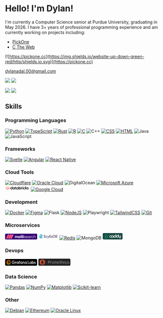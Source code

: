 # Hello! I'm Dylan!

I'm currently a Computer Science senior at Purdue University, graduating in May 2026. I have 3+ years of professional programming experience and am currently working on projects including:
- [PickOne](https://github.com/dadal00/PickOne)
- [C The Web](https://github.com/dadal00/c_the_web)

[![https://pickone.cc](https://img.shields.io/website-up-down-green-red/http/shields.io.svg)](https://pickone.cc)

dylanadal.00@gmail.com

![](https://raw.githubusercontent.com/dadal00/github-stats/master/generated/overview.svg#gh-dark-mode-only)
![](https://raw.githubusercontent.com/dadal00/github-stats/master/generated/overview.svg#gh-light-mode-only)

![](https://raw.githubusercontent.com/dadal00/github-stats/master/generated/languages.svg#gh-dark-mode-only)
![](https://raw.githubusercontent.com/dadal00/github-stats/master/generated/languages.svg#gh-light-mode-only)

## Skills

### Programming Languages

[![Python](https://img.shields.io/badge/Python-3776AB?logo=python&logoColor=fff)](https://github.com/dadal00/BlockchainPythonExample)
[![TypeScript](https://img.shields.io/badge/TypeScript-3178C6?logo=typescript&logoColor=fff)](https://github.com/dadal00/PickOne)
[![Rust](https://img.shields.io/badge/Rust-%23000000.svg?e&logo=rust&logoColor=white)](https://github.com/dadal00/PickOne)
[![R](https://img.shields.io/badge/R-%23276DC3.svg?logo=r&logoColor=white)](https://drive.google.com/file/d/1TuvDaSHydQNE31SCu_fGWuJyETZQ5C5R/view?usp=drive_link)
[![C](https://img.shields.io/badge/C-00599C?logo=c&logoColor=white)](https://github.com/dadal00/c_the_web)
![C++](https://img.shields.io/badge/C++-%2300599C.svg?logo=c%2B%2B&logoColor=white)
[![CSS](https://img.shields.io/badge/CSS-1572B6?logo=css3&logoColor=fff)](https://github.com/dadal00/PickOne)
[![HTML](https://img.shields.io/badge/HTML-%23E34F26.svg?logo=html5&logoColor=white)](https://github.com/dadal00/PickOne)
![Java](https://img.shields.io/badge/Java-%23ED8B00.svg?logo=openjdk&logoColor=white)
![JavaScript](https://img.shields.io/badge/JavaScript-F7DF1E?logo=javascript&logoColor=000)

### Frameworks

[![Svelte](https://img.shields.io/badge/Svelte-%23f1413d.svg?logo=svelte&logoColor=white)](https://github.com/dadal00/PickOne)
[![Angular](https://img.shields.io/badge/Angular-%23DD0031.svg?logo=angular&logoColor=white)](https://github.com/dadal00/AngularBasic)
[![React Native](https://img.shields.io/badge/React_Native-%2320232a.svg?logo=react&logoColor=%2361DAFB)](https://drive.google.com/file/d/1FZSNo_Qn6Vbu9lvGydpSAEhV_SIbm0DX/view?usp=drive_link)

### Cloud Tools

[![Cloudflare](https://img.shields.io/badge/Cloudflare-F38020?logo=Cloudflare&logoColor=white)](https://github.com/dadal00/pickone_legacy)
[![Oracle Cloud](https://custom-icon-badges.demolab.com/badge/Oracle%20Cloud-F80000?logo=oracle&logoColor=white)](https://github.com/dadal00/PickOne)
![DigitalOcean](https://img.shields.io/badge/DigitalOcean-%230167ff.svg?logo=digitalOcean&logoColor=white)
[![Microsoft Azure](https://custom-icon-badges.demolab.com/badge/Microsoft%20Azure-0089D6?logo=msazure&logoColor=white)](https://drive.google.com/file/d/1TuvDaSHydQNE31SCu_fGWuJyETZQ5C5R/view?usp=drive_link)
[<img src="badges/databricks.png" width="80" alt="Databricks badge"/>](https://drive.google.com/file/d/1TuvDaSHydQNE31SCu_fGWuJyETZQ5C5R/view?usp=drive_link)
[![Google Cloud](https://img.shields.io/badge/Google%20Cloud-%234285F4.svg?logo=google-cloud&logoColor=white)](https://drive.google.com/file/d/1FZSNo_Qn6Vbu9lvGydpSAEhV_SIbm0DX/view?usp=drive_link)

### Development

[![Docker](https://img.shields.io/badge/Docker-2496ED?logo=docker&logoColor=fff)](https://github.com/dadal00/PickOne)
[![Figma](https://img.shields.io/badge/Figma-F24E1E?logo=figma&logoColor=white)](https://github.com/dadal00/PickOne)
![Flask](https://img.shields.io/badge/Flask-000?logo=flask&logoColor=fff)
[![NodeJS](https://img.shields.io/badge/Node.js-6DA55F?logo=node.js&logoColor=white)](https://github.com/dadal00/PickOne)
![Playwright](https://custom-icon-badges.demolab.com/badge/Playwright-2EAD33?logo=playwright&logoColor=fff)
[![TailwindCSS](https://img.shields.io/badge/Tailwind%20CSS-%2338B2AC.svg?logo=tailwind-css&logoColor=white)](https://github.com/dadal00/PickOne)
[![Git](https://img.shields.io/badge/Git-F05032?logo=git&logoColor=fff)](https://github.com/dadal00/PickOne)

### Microservices

[<img src="badges/meilisearch.png" width="105" alt="Meilisearch badge"/>](https://github.com/dadal00/PickOne)
[<img src="badges/scylla.png" width="65" alt="Scylla badge"/>](https://github.com/dadal00/PickOne)
[![Redis](https://img.shields.io/badge/Redis-%23DD0031.svg?logo=redis&logoColor=white)](https://github.com/dadal00/PickOne)
![MongoDB](https://img.shields.io/badge/MongoDB-%234ea94b.svg?logo=mongodb&logoColor=white)
[<img src="badges/caddy.png" alt="Caddy badge" width="65" />](https://github.com/dadal00/PickOne)

### Devops

[<img src="badges/grafana.png" alt="Grafana badge" width="105" />](https://github.com/dadal00/PickOne)
[<img src="badges/prometheus.png" alt="Prometheus" width="105" />](https://github.com/dadal00/PickOne)

### Data Science

[![Pandas](https://img.shields.io/badge/Pandas-150458?logo=pandas&logoColor=fff)](https://drive.google.com/file/d/1TuvDaSHydQNE31SCu_fGWuJyETZQ5C5R/view?usp=drive_link)
[![NumPy](https://img.shields.io/badge/NumPy-4DABCF?logo=numpy&logoColor=fff)](https://drive.google.com/file/d/1TuvDaSHydQNE31SCu_fGWuJyETZQ5C5R/view?usp=drive_link)
[![Matplotlib](https://custom-icon-badges.demolab.com/badge/Matplotlib-71D291?logo=matplotlib&logoColor=fff)](https://drive.google.com/file/d/1TuvDaSHydQNE31SCu_fGWuJyETZQ5C5R/view?usp=drive_link)
[![Scikit-learn](https://img.shields.io/badge/-scikit--learn-%23F7931E?logo=scikit-learn&logoColor=white)](https://drive.google.com/file/d/1TuvDaSHydQNE31SCu_fGWuJyETZQ5C5R/view?usp=drive_link)

### Other

[![Debian](https://img.shields.io/badge/Debian-A81D33?logo=debian&logoColor=fff)](https://github.com/dadal00/PickOne)
[![Ethereum](https://img.shields.io/badge/Ethereum-3C3C3D?logo=ethereum&logoColor=white)](https://github.com/dadal00/BlockchainPythonExample)
[![Oracle Linux](https://custom-icon-badges.demolab.com/badge/Oracle_Linux-F80000?logo=oracle&logoColor=fff)](https://github.com/dadal00/PickOne)

